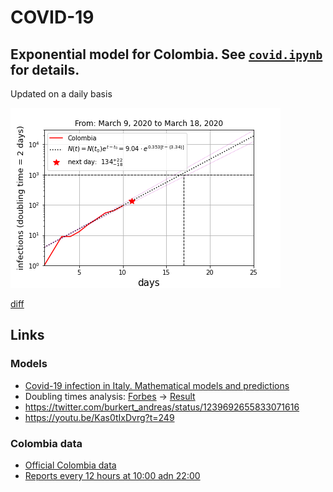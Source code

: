 # COVID-19
## Exponential model for Colombia. See [`covid.ipynb`](./covid.ipynb) for details.
Updated on a daily basis

![Exponential model for Colombia](./img/Colombia.png)

[diff](https://app.reviewnb.com/restrepo/Covid-19/)
## Links
### Models
* [Covid-19 infection in Italy. Mathematical models and predictions](https://towardsdatascience.com/covid-19-infection-in-italy-mathematical-models-and-predictions-7784b4d7dd8d)
* Doubling times analysis: [Forbes](https://www.forbes.com/sites/startswithabang/2020/03/17/why-exponential-growth-is-so-scary-for-the-covid-19-coronavirus/#66dd44434e9b) → [Result](https://raw.githubusercontent.com/restrepo/Covid-19/master/img/doubling.jpg)
* https://twitter.com/burkert_andreas/status/1239692655833071616
* https://youtu.be/Kas0tIxDvrg?t=249
### Colombia data
* [Official Colombia data](https://infogram.com/covid-2019-ins-colombia-1hnq41zg9ord63z)
* [Reports every 12 hours at 10:00 adn 22:00](https://twitter.com/MinSaludCol)
